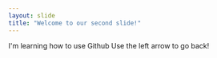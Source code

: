 ```yaml
---
layout: slide
title: "Welcome to our second slide!"
---
```

I'm learning how to use Github
Use the left arrow to go back!
